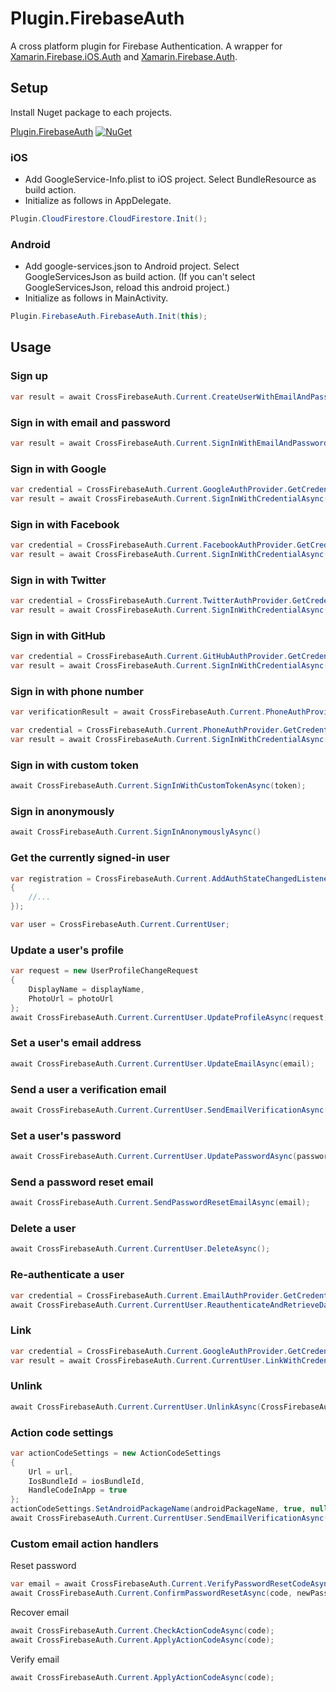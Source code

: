 # Plugin.FirebaseAuth

A cross platform plugin for Firebase Authentication. 
A wrapper for [Xamarin.Firebase.iOS.Auth](https://www.nuget.org/packages/Xamarin.Firebase.iOS.Auth/) 
and [Xamarin.Firebase.Auth](https://www.nuget.org/packages/Xamarin.Firebase.Auth).

## Setup
Install Nuget package to each projects.

[Plugin.FirebaseAuth](https://www.nuget.org/packages/Plugin.FirebaseAuth/) [![NuGet](https://img.shields.io/nuget/v/Plugin.FirebaseAuth.svg?label=NuGet)](https://www.nuget.org/packages/Plugin.FirebaseAuth/)

### iOS
* Add GoogleService-Info.plist to iOS project. Select BundleResource as build action.
* Initialize as follows in AppDelegate. 
```C#
Plugin.CloudFirestore.CloudFirestore.Init();
```

### Android
* Add google-services.json to Android project. Select GoogleServicesJson as build action. (If you can't select GoogleServicesJson, reload this android project.)
* Initialize as follows in MainActivity.
```C#
Plugin.FirebaseAuth.FirebaseAuth.Init(this);
```

## Usage
### Sign up
```C#
var result = await CrossFirebaseAuth.Current.CreateUserWithEmailAndPasswordAsync(email, password);
```

### Sign in with email and password
```C#
var result = await CrossFirebaseAuth.Current.SignInWithEmailAndPasswordAsync(email, password); 
```

### Sign in with Google
```C#
var credential = CrossFirebaseAuth.Current.GoogleAuthProvider.GetCredential(idToken, accessToken);
var result = await CrossFirebaseAuth.Current.SignInWithCredentialAsync(credential);
```

### Sign in with Facebook
```C#
var credential = CrossFirebaseAuth.Current.FacebookAuthProvider.GetCredential(accessToken);
var result = await CrossFirebaseAuth.Current.SignInWithCredentialAsync(credential);
```

### Sign in with Twitter
```C#
var credential = CrossFirebaseAuth.Current.TwitterAuthProvider.GetCredential(token, secret);
var result = await CrossFirebaseAuth.Current.SignInWithCredentialAsync(credential);
```

### Sign in with GitHub
```C#
var credential = CrossFirebaseAuth.Current.GitHubAuthProvider.GetCredential(token);
var result = await CrossFirebaseAuth.Current.SignInWithCredentialAsync(credential);
```

### Sign in with phone number
```C#
var verificationResult = await CrossFirebaseAuth.Current.PhoneAuthProvider.VerifyPhoneNumberAsync(phoneNumber);

var credential = CrossFirebaseAuth.Current.PhoneAuthProvider.GetCredential(verificationResult.VerificationId, verificationCode);
var result = await CrossFirebaseAuth.Current.SignInWithCredentialAsync(credential);
```

### Sign in with custom token
```C#
await CrossFirebaseAuth.Current.SignInWithCustomTokenAsync(token);
```

### Sign in anonymously
```C#
await CrossFirebaseAuth.Current.SignInAnonymouslyAsync()
```

### Get the currently signed-in user
```C#
var registration = CrossFirebaseAuth.Current.AddAuthStateChangedListener(user =>
{
    //...
});

var user = CrossFirebaseAuth.Current.CurrentUser;
```

### Update a user's profile
```C#
var request = new UserProfileChangeRequest
{
    DisplayName = displayName,
    PhotoUrl = photoUrl
};
await CrossFirebaseAuth.Current.CurrentUser.UpdateProfileAsync(request);
```

### Set a user's email address
```C#
await CrossFirebaseAuth.Current.CurrentUser.UpdateEmailAsync(email);
```

### Send a user a verification email
```C#
await CrossFirebaseAuth.Current.CurrentUser.SendEmailVerificationAsync();
```

### Set a user's password
```C#
await CrossFirebaseAuth.Current.CurrentUser.UpdatePasswordAsync(password);
```

### Send a password reset email
```C#
await CrossFirebaseAuth.Current.SendPasswordResetEmailAsync(email);
```

### Delete a user
```C#
await CrossFirebaseAuth.Current.CurrentUser.DeleteAsync();
```

### Re-authenticate a user
```C#
var credential = CrossFirebaseAuth.Current.EmailAuthProvider.GetCredential(email, password);
await CrossFirebaseAuth.Current.CurrentUser.ReauthenticateAndRetrieveDataAsync(credential);
```

### Link
```C#
var credential = CrossFirebaseAuth.Current.GoogleAuthProvider.GetCredential(idToken, accessToken);
var result = await CrossFirebaseAuth.Current.CurrentUser.LinkWithCredentialAsync(credential);
```

### Unlink
```C#
await CrossFirebaseAuth.Current.CurrentUser.UnlinkAsync(CrossFirebaseAuth.Current.GoogleAuthProvider.ProviderId);
```

### Action code settings
```C#
var actionCodeSettings = new ActionCodeSettings
{
    Url = url,
    IosBundleId = iosBundleId,
    HandleCodeInApp = true
};
actionCodeSettings.SetAndroidPackageName(androidPackageName, true, null);
await CrossFirebaseAuth.Current.CurrentUser.SendEmailVerificationAsync(actionCodeSettings);
```

### Custom email action handlers
Reset password
```C#
var email = await CrossFirebaseAuth.Current.VerifyPasswordResetCodeAsync(code);
await CrossFirebaseAuth.Current.ConfirmPasswordResetAsync(code, newPassword);
```

Recover email
```C#
await CrossFirebaseAuth.Current.CheckActionCodeAsync(code);
await CrossFirebaseAuth.Current.ApplyActionCodeAsync(code);
```

Verify email
```C#
await CrossFirebaseAuth.Current.ApplyActionCodeAsync(code);
```
